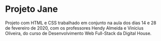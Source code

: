 # Projeto Jane

Projeto com HTML e CSS trabalhado em conjunto na aula dos dias 14 e 28 de fevereiro de  2020, com os professores Hendy Almeida e Vinicius Oliveira, do curso de Desenvolvimento Web Full-Stack da Digital House.